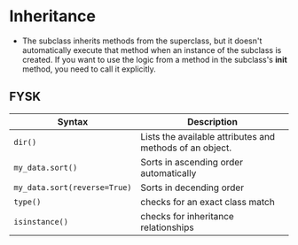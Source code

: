 # Inheritance

-  The subclass inherits methods from the superclass, but it doesn't automatically execute that method when an instance of the subclass is created. If you want to use the logic from a method in the subclass's __init__ method, you need to call it explicitly.  


## FYSK

Syntax | Description
---|---
`dir()` | Lists the available attributes and methods of an object.
`my_data.sort()` | Sorts in ascending order automatically
`my_data.sort(reverse=True)` | Sorts in decending order
`type()` | checks for an exact class match
`isinstance()` | checks for inheritance relationships